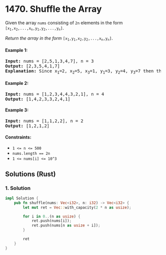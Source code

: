 # 1470. Shuffle the Array
Given the array `nums` consisting of `2n` elements in the form <code>[x<sub>1</sub>,x<sub>2</sub>,...,x<sub>n</sub>,y<sub>1</sub>,y<sub>2</sub>,...,y<sub>n</sub>]</code>.

*Return the array in the form* <code>[x<sub>1</sub>,y<sub>1</sub>,x<sub>2</sub>,y<sub>2</sub>,...,x<sub>n</sub>,y<sub>n</sub>]</code>.

#### Example 1:
<pre>
<strong>Input:</strong> nums = [2,5,1,3,4,7], n = 3
<strong>Output:</strong> [2,3,5,4,1,7]
<strong>Explanation:</strong> Since x<sub>1</sub>=2, x<sub>2</sub>=5, x<sub>3</sub>=1, y<sub>1</sub>=3, y<sub>2</sub>=4, y<sub>3</sub>=7 then the answer is [2,3,5,4,1,7].
</pre>

#### Example 2:
<pre>
<strong>Input:</strong> nums = [1,2,3,4,4,3,2,1], n = 4
<strong>Output:</strong> [1,4,2,3,3,2,4,1]
</pre>

#### Example 3:
<pre>
<strong>Input:</strong> nums = [1,1,2,2], n = 2
<strong>Output:</strong> [1,2,1,2]
</pre>

#### Constraints:
* `1 <= n <= 500`
* `nums.length == 2n`
* `1 <= nums[i] <= 10^3`

## Solutions (Rust)

### 1. Solution
```Rust
impl Solution {
    pub fn shuffle(nums: Vec<i32>, n: i32) -> Vec<i32> {
        let mut ret = Vec::with_capacity(2 * n as usize);

        for i in 0..(n as usize) {
            ret.push(nums[i]);
            ret.push(nums[n as usize + i]);
        }

        ret
    }
}
```
